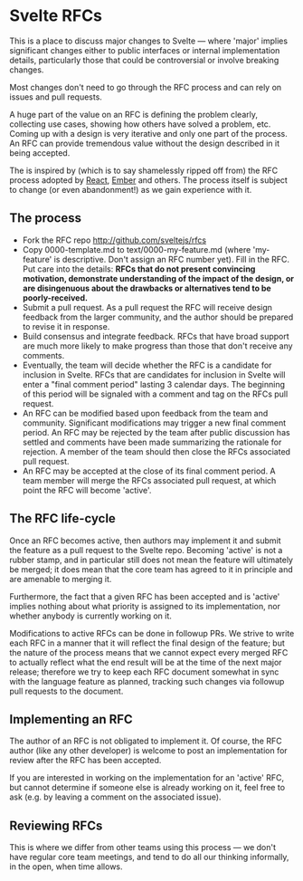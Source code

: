 # Svelte RFCs

This is a place to discuss major changes to Svelte — where 'major' implies significant changes either to public interfaces or internal implementation details, particularly those that could be controversial or involve breaking changes.

Most changes don't need to go through the RFC process and can rely on issues and pull requests.

A huge part of the value on an RFC is defining the problem clearly, collecting use cases, showing how others have solved a problem, etc. Coming up with a design is very iterative and only one part of the process. An RFC can provide tremendous value without the design described in it being accepted.

The is inspired by (which is to say shamelessly ripped off from) the RFC process adopted by [React](https://github.com/reactjs/rfcs), [Ember](https://github.com/emberjs/rfcs) and others. The process itself is subject to change (or even abandonment!) as we gain experience with it.


## The process

* Fork the RFC repo http://github.com/sveltejs/rfcs
* Copy 0000-template.md to text/0000-my-feature.md (where 'my-feature' is descriptive. Don't assign an RFC number yet).
Fill in the RFC. Put care into the details: **RFCs that do not present convincing motivation, demonstrate understanding of the impact of the design, or are disingenuous about the drawbacks or alternatives tend to be poorly-received.**
* Submit a pull request. As a pull request the RFC will receive design feedback from the larger community, and the author should be prepared to revise it in response.
* Build consensus and integrate feedback. RFCs that have broad support are much more likely to make progress than those that don't receive any comments.
* Eventually, the team will decide whether the RFC is a candidate for inclusion in Svelte.
RFCs that are candidates for inclusion in Svelte will enter a "final comment period" lasting 3 calendar days. The beginning of this period will be signaled with a comment and tag on the RFCs pull request.
* An RFC can be modified based upon feedback from the team and community. Significant modifications may trigger a new final comment period.
An RFC may be rejected by the team after public discussion has settled and comments have been made summarizing the rationale for rejection. A member of the team should then close the RFCs associated pull request.
* An RFC may be accepted at the close of its final comment period. A team member will merge the RFCs associated pull request, at which point the RFC will become 'active'.


## The RFC life-cycle

Once an RFC becomes active, then authors may implement it and submit the feature as a pull request to the Svelte repo. Becoming 'active' is not a rubber stamp, and in particular still does not mean the feature will ultimately be merged; it does mean that the core team has agreed to it in principle and are amenable to merging it.

Furthermore, the fact that a given RFC has been accepted and is 'active' implies nothing about what priority is assigned to its implementation, nor whether anybody is currently working on it.

Modifications to active RFCs can be done in followup PRs. We strive to write each RFC in a manner that it will reflect the final design of the feature; but the nature of the process means that we cannot expect every merged RFC to actually reflect what the end result will be at the time of the next major release; therefore we try to keep each RFC document somewhat in sync with the language feature as planned, tracking such changes via followup pull requests to the document.


## Implementing an RFC

The author of an RFC is not obligated to implement it. Of course, the RFC author (like any other developer) is welcome to post an implementation for review after the RFC has been accepted.

If you are interested in working on the implementation for an 'active' RFC, but cannot determine if someone else is already working on it, feel free to ask (e.g. by leaving a comment on the associated issue).


## Reviewing RFCs

This is where we differ from other teams using this process — we don't have regular core team meetings, and tend to do all our thinking informally, in the open, when time allows.
